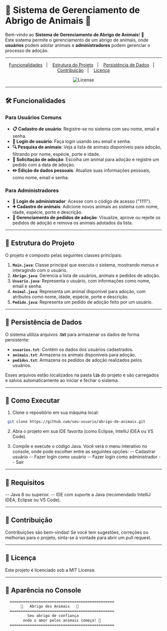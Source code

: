 # 🐾 **Sistema de Gerenciamento de Abrigo de Animais** 🐾

Bem-vindo ao **Sistema de Gerenciamento de Abrigo de Animais**! 🎉  
Este sistema permite o gerenciamento de um abrigo de animais, onde **usuários** podem adotar animais e **administradores** podem gerenciar o processo de adoção.

---

<p align="center">
  <a href="#️-funcionalidades">Funcionalidades</a>&nbsp;&nbsp;&nbsp;|&nbsp;&nbsp;&nbsp;
  <a href="#️-estrutura-do-projeto">Estrutura do Projeto</a>&nbsp;&nbsp;&nbsp;|&nbsp;&nbsp;&nbsp;
  <a href="#-persistência-de-dados">Persistência de Dados</a>&nbsp;&nbsp;&nbsp;|&nbsp;&nbsp;&nbsp;
  <a href="#-contribuição">Contribuição</a>&nbsp;&nbsp;&nbsp;|&nbsp;&nbsp;&nbsp;
  <a href="#memo-licença">Licença</a>
</p>

<p align="center">
  <img alt="License" src="https://img.shields.io/static/v1?label=license&message=MIT&color=49AA26&labelColor=000000">
</p>

---

## 🛠️ **Funcionalidades**

### Para Usuários Comuns

- **📋 Cadastro de usuário**: Registre-se no sistema com seu nome, email e senha.
- **🔐 Login de usuário**: Faça login usando seu email e senha.
- **🔍 Pesquisa de animais**: Veja a lista de animais disponíveis para adoção, filtrando por nome, espécie, porte e idade.
- **💌 Solicitação de adoção**: Escolha um animal para adoção e registre um pedido com a data de adoção.
- **✏️ Edição de dados pessoais**: Atualize suas informações pessoais, como nome, email e senha.

### Para Administradores

- **🔑 Login de administrador**: Acesse com o código de acesso ("1111").
- **➕ Cadastro de animais**: Adicione novos animais ao sistema com nome, idade, espécie, porte e descrição.
- **📜 Gerenciamento de pedidos de adoção**: Visualize, aprove ou rejeite os pedidos de adoção e remova os animais adotados da lista.

---

## 📂 **Estrutura do Projeto**

O projeto é composto pelas seguintes classes principais:

1. **`Main.java`**: Classe principal que executa o sistema, mostrando menus e interagindo com o usuário.
2. **`Abrigo.java`**: Gerencia a lista de usuários, animais e pedidos de adoção.
3. **`Usuario.java`**: Representa o usuário, com informações como nome, email e senha.
4. **`Animal.java`**: Representa um animal disponível para adoção, com atributos como nome, idade, espécie, porte e descrição.
5. **`Pedido.java`**: Representa um pedido de adoção feito por um usuário.

---

## 💾 **Persistência de Dados**

O sistema utiliza arquivos **.txt** para armazenar os dados de forma persistente:

- **`usuarios.txt`**: Contém os dados dos usuários cadastrados.
- **`animais.txt`**: Armazena os animais disponíveis para adoção.
- **`pedidos.txt`**: Armazena os pedidos de adoção realizados pelos usuários.

Esses arquivos estão localizados na pasta **`lib`** do projeto e são carregados e salvos automaticamente ao iniciar e fechar o sistema.

---

## 🚀 **Como Executar**

1. Clone o repositório em sua máquina local:

  ```bash
   git clone https://github.com/seu-usuario/abrigo-de-animais.git
  ```
2. Abra o projeto em sua IDE favorita (como Eclipse, IntelliJ IDEA ou VS Code).

3. Compile e execute o código Java. Você verá o menu interativo no console, onde pode escolher entre as seguintes opções:
  -- Cadastrar usuário
  -- Fazer login como usuário
  -- Fazer login como administrador
  -- Sair

---

## 🧰 Requisitos
-- Java 8 ou superior.
-- IDE com suporte a Java (recomendado IntelliJ IDEA, Eclipse ou VS Code).

---

## 🤝 Contribuição
Contribuições são bem-vindas! Se você tem sugestões, correções ou melhorias para o projeto, sinta-se à vontade para abrir um pull request.

---

## 📜 Licença
Este projeto é licenciado sob a MIT License.

---

## 🎨 Aparência no Console
  ```bash
    ===============================================
         🐾   Abrigo dos Animais   🐾
    ===============================================
            Seu abrigo de confiança
          onde o amor pelos animais começa! 💖
    ===============================================
  ```